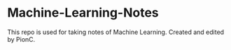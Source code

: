 # Machine-Learning-Notes
This repo is used for taking notes of Machine Learning.    Created and edited by PionC.
